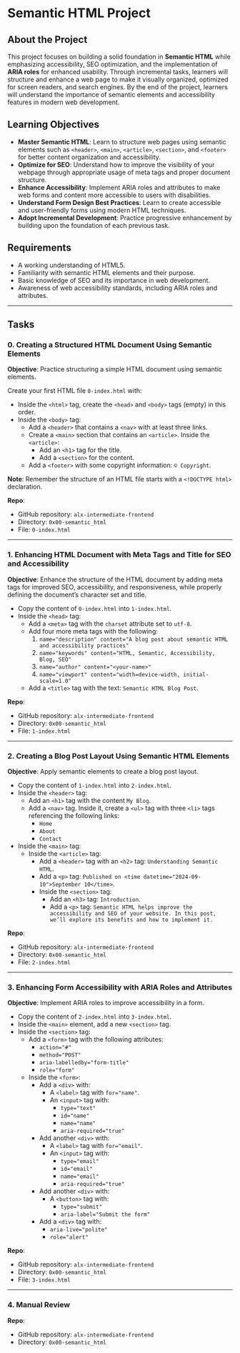 # Semantic HTML Project

## About the Project
This project focuses on building a solid foundation in **Semantic HTML** while emphasizing accessibility, SEO optimization, and the implementation of **ARIA roles** for enhanced usability. Through incremental tasks, learners will structure and enhance a web page to make it visually organized, optimized for screen readers, and search engines. By the end of the project, learners will understand the importance of semantic elements and accessibility features in modern web development.

## Learning Objectives
- **Master Semantic HTML**: Learn to structure web pages using semantic elements such as `<header>`, `<main>`, `<article>`, `<section>`, and `<footer>` for better content organization and accessibility.
- **Optimize for SEO**: Understand how to improve the visibility of your webpage through appropriate usage of meta tags and proper document structure.
- **Enhance Accessibility**: Implement ARIA roles and attributes to make web forms and content more accessible to users with disabilities.
- **Understand Form Design Best Practices**: Learn to create accessible and user-friendly forms using modern HTML techniques.
- **Adopt Incremental Development**: Practice progressive enhancement by building upon the foundation of each previous task.

## Requirements
- A working understanding of HTML5.
- Familiarity with semantic HTML elements and their purpose.
- Basic knowledge of SEO and its importance in web development.
- Awareness of web accessibility standards, including ARIA roles and attributes.

---

## Tasks

### 0. Creating a Structured HTML Document Using Semantic Elements
**Objective**: Practice structuring a simple HTML document using semantic elements.

Create your first HTML file `0-index.html` with:
- Inside the `<html>` tag, create the `<head>` and `<body>` tags (empty) in this order.
- Inside the `<body>` tag:
  - Add a `<header>` that contains a `<nav>` with at least three links.
  - Create a `<main>` section that contains an `<article>`. Inside the `<article>`:
    - Add an `<h1>` tag for the title.
    - Add a `<section>` for the content.
  - Add a `<footer>` with some copyright information: `© Copyright`.

**Note**: Remember the structure of an HTML file starts with a `<!DOCTYPE html>` declaration.

**Repo**:  
- GitHub repository: `alx-intermediate-frontend`  
- Directory: `0x00-semantic_html`  
- File: `0-index.html`

---

### 1. Enhancing HTML Document with Meta Tags and Title for SEO and Accessibility
**Objective**: Enhance the structure of the HTML document by adding meta tags for improved SEO, accessibility, and responsiveness, while properly defining the document’s character set and title.

- Copy the content of `0-index.html` into `1-index.html`.  
- Inside the `<head>` tag:
  - Add a `<meta>` tag with the `charset` attribute set to `utf-8`.
  - Add four more meta tags with the following:
    1. `name="description" content="A blog post about semantic HTML and accessibility practices"`
    2. `name="keywords" content="HTML, Semantic, Accessibility, Blog, SEO"`
    3. `name="author" content="<your-name>"`
    4. `name="viewport" content="width=device-width, initial-scale=1.0"`
  - Add a `<title>` tag with the text: `Semantic HTML Blog Post`.

**Repo**:  
- GitHub repository: `alx-intermediate-frontend`  
- Directory: `0x00-semantic_html`  
- File: `1-index.html`

---

### 2. Creating a Blog Post Layout Using Semantic HTML Elements
**Objective**: Apply semantic elements to create a blog post layout.

- Copy the content of `1-index.html` into `2-index.html`.
- Inside the `<header>` tag:
  - Add an `<h1>` tag with the content `My Blog`.
  - Add a `<nav>` tag. Inside it, create a `<ul>` tag with three `<li>` tags referencing the following links:
    - `Home`
    - `About`
    - `Contact`
- Inside the `<main>` tag:
  - Inside the `<article>` tag:
    - Add a `<header>` tag with an `<h2>` tag: `Understanding Semantic HTML`.
    - Add a `<p>` tag: `Published on <time datetime="2024-09-10">September 10</time>`.
    - Inside the `<section>` tag:
      - Add an `<h3>` tag: `Introduction`.
      - Add a `<p>` tag: `Semantic HTML helps improve the accessibility and SEO of your website. In this post, we’ll explore its benefits and how to implement it.`

**Repo**:  
- GitHub repository: `alx-intermediate-frontend`  
- Directory: `0x00-semantic_html`  
- File: `2-index.html`

---

### 3. Enhancing Form Accessibility with ARIA Roles and Attributes
**Objective**: Implement ARIA roles to improve accessibility in a form.

- Copy the content of `2-index.html` into `3-index.html`.
- Inside the `<main>` element, add a new `<section>` tag.
- Inside the `<section>` tag:
  - Add a `<form>` tag with the following attributes:
    - `action="#"`
    - `method="POST"`
    - `aria-labelledby="form-title"`
    - `role="form"`
  - Inside the `<form>`:
    - Add a `<div>` with:
      - A `<label>` tag with `for="name"`.
      - An `<input>` tag with:
        - `type="text"`
        - `id="name"`
        - `name="name"`
        - `aria-required="true"`
    - Add another `<div>` with:
      - A `<label>` tag with `for="email"`.
      - An `<input>` tag with:
        - `type="email"`
        - `id="email"`
        - `name="email"`
        - `aria-required="true"`
    - Add another `<div>` with:
      - A `<button>` tag with:
        - `type="submit"`
        - `aria-label="Submit the form"`
    - Add a `<div>` tag with:
      - `aria-live="polite"`
      - `role="alert"`

**Repo**:  
- GitHub repository: `alx-intermediate-frontend`  
- Directory: `0x00-semantic_html`  
- File: `3-index.html`

---

### 4. Manual Review
**Repo**:  
- GitHub repository: `alx-intermediate-frontend`  
- Directory: `0x00-semantic_html`
